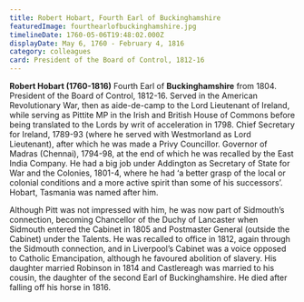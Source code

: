 ```yaml
---
title: Robert Hobart, Fourth Earl of Buckinghamshire
featuredImage: fourthearlofbuckinghamshire.jpg
timelineDate: 1760-05-06T19:48:02.000Z
displayDate: May 6, 1760 - February 4, 1816
category: colleagues
card: President of the Board of Control, 1812-16
---
```

**Robert Hobart (1760-1816)** Fourth Earl of **Buckinghamshire** from 1804. President of the Board of Control, 1812-16. Served in the American Revolutionary War, then as aide-de-camp to the Lord Lieutenant of Ireland, while serving as Pittite MP in the Irish and British House of Commons before being translated to the Lords by writ of acceleration in 1798. Chief Secretary for Ireland, 1789-93 (where he served with Westmorland as Lord Lieutenant), after which he was made a Privy Councillor. Governor of Madras (Chennai), 1794-98, at the end of which he was recalled by the East India Company. He had a big job under Addington as Secretary of State for War and the Colonies, 1801-4, where he had ‘a better grasp of the local or colonial conditions and a more active spirit than some of his successors’. Hobart, Tasmania was named after him. 

Although Pitt was not impressed with him, he was now part of Sidmouth’s connection, becoming Chancellor of the Duchy of Lancaster when Sidmouth entered the Cabinet in 1805 and Postmaster General (outside the Cabinet) under the Talents.  He was recalled to office in 1812, again through the Sidmouth connection, and in Liverpool’s Cabinet was a voice opposed to Catholic Emancipation, although he favoured abolition of slavery. His daughter married Robinson in 1814 and Castlereagh was married to his cousin, the daughter of the second Earl of Buckinghamshire. He died after falling off his horse in 1816.